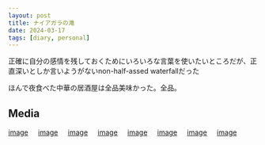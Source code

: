 ```yaml
---
layout: post
title: ナイアガラの滝
date: 2024-03-17
tags: [diary, personal]
---
```


正確に自分の感情を残しておくためにいろいろな言葉を使いたいところだが、正直深いとしか言いようがないnon-half-assed waterfallだった

ほんで夜食べた中華の居酒屋は全品美味かった。全品。
## Media

<div style="display: flex; flex-wrap: wrap; gap: 10px;"><a href="https://photos.google.com/lr/album/ADVFWbeu50_RulrcDCXNkLO7stKdAmGPiTSKxC2SEjvKGApt6yaiPn8XlJzaDA_ITvCp1dr_Hyyw/photo/ADVFWbccl6cuPV9n8tqZArZ0h4Yr3uCEcY-cSypzx8YbSs8ELhkxTBRNpZE76pZd2lwMJ5TgVgThISicjtvkeSAnOYtQO0fffA">image</a><br> <a href="https://photos.google.com/lr/album/ADVFWbeu50_RulrcDCXNkLO7stKdAmGPiTSKxC2SEjvKGApt6yaiPn8XlJzaDA_ITvCp1dr_Hyyw/photo/ADVFWbcYYDYKMm_hZ16V_1n9A0gzrAgCc6SI-vgdR2c5fnYj53wZ77KdxZIGq7dRqqiB3sfKbwRTWIL2y893eJi2JuUuCxUwqg">image</a><br> <a href="https://photos.google.com/lr/album/ADVFWbeu50_RulrcDCXNkLO7stKdAmGPiTSKxC2SEjvKGApt6yaiPn8XlJzaDA_ITvCp1dr_Hyyw/photo/ADVFWbfnIrxCC8xSvOcd0ons5g8l3x4EFkVo-vBNs6gUQzG43guRbs1aCDVDJ4glsUsfHVmR0Ry6G0L3LJW5rRAO8l1GlNFHSA">image</a><br> <a href="https://photos.google.com/lr/album/ADVFWbeu50_RulrcDCXNkLO7stKdAmGPiTSKxC2SEjvKGApt6yaiPn8XlJzaDA_ITvCp1dr_Hyyw/photo/ADVFWbewgo742dQW8xKMNqrmKx1UwMAZPJPu2blHk04w4ldQvFXFisiWqS2MjXNPiMYOWK6Haz5bGmdnOIQoAUI67Lun8AmMWg">image</a><br> <a href="https://photos.google.com/lr/album/ADVFWbeu50_RulrcDCXNkLO7stKdAmGPiTSKxC2SEjvKGApt6yaiPn8XlJzaDA_ITvCp1dr_Hyyw/photo/ADVFWbc9J2QSFZLA_DzGiWxGy0x1FsWewtZ_6t6boAjR8OV2lVhjqm2DxBoFfDrLazUXFXq375eEsrkWgrP4Ie3OaE0GtsDFyQ">image</a><br> <a href="https://photos.google.com/lr/album/ADVFWbeu50_RulrcDCXNkLO7stKdAmGPiTSKxC2SEjvKGApt6yaiPn8XlJzaDA_ITvCp1dr_Hyyw/photo/ADVFWbdXyQXVq4_18iYCl5Ui6j2SMFknmvIfsAXYa4ZtSY1X9IZqfYigx3Z5ThnkAkH200SrnMmOzP7_v69ZdPLSHFzayezDMA">image</a><br> <a href="https://photos.google.com/lr/album/ADVFWbeu50_RulrcDCXNkLO7stKdAmGPiTSKxC2SEjvKGApt6yaiPn8XlJzaDA_ITvCp1dr_Hyyw/photo/ADVFWbfZvSZcaOYxCdri5lpz8ofuRlTZt___Zivvp6XoNa4J-L9usLvkVTfzg7dvrbsnfouoPHHmMPWLKaJo6z1BiBGB21PJdQ">image</a><br> <a href="https://photos.google.com/lr/album/ADVFWbeu50_RulrcDCXNkLO7stKdAmGPiTSKxC2SEjvKGApt6yaiPn8XlJzaDA_ITvCp1dr_Hyyw/photo/ADVFWbcZQz2SbZWxBYkryhXj4QwdLenxLgWFqM3uZKlL_aDSS9mlskDdz9NmpLCx-sM2TRBNszFB4Zebad4q8peKrmOiTPLzPA">image</a><br></div>
